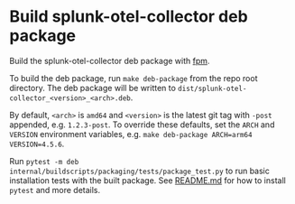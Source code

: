 # Build splunk-otel-collector deb package

Build the splunk-otel-collector deb package with [fpm](https://github.com/jordansissel/fpm).

To build the deb package, run `make deb-package` from the repo root directory. The deb package will be written to
`dist/splunk-otel-collector_<version>_<arch>.deb`.

By default, `<arch>` is `amd64` and `<version>` is the latest git tag with `-post` appended, e.g. `1.2.3-post`.
To override these defaults, set the `ARCH` and `VERSION` environment variables, e.g.
`make deb-package ARCH=arm64 VERSION=4.5.6`.

Run `pytest -m deb internal/buildscripts/packaging/tests/package_test.py` to run basic installation tests with the built
package. See [README.md](../../tests/README.md) for how to install `pytest` and more details.
